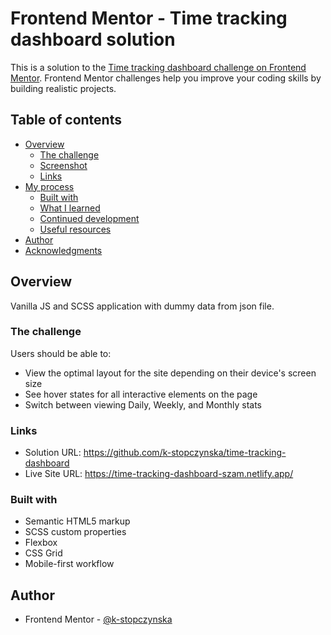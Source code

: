 # Frontend Mentor - Time tracking dashboard solution

This is a solution to the [Time tracking dashboard challenge on Frontend Mentor](https://www.frontendmentor.io/challenges/time-tracking-dashboard-UIQ7167Jw). Frontend Mentor challenges help you improve your coding skills by building realistic projects. 

## Table of contents

- [Overview](#overview)
  - [The challenge](#the-challenge)
  - [Screenshot](#screenshot)
  - [Links](#links)
- [My process](#my-process)
  - [Built with](#built-with)
  - [What I learned](#what-i-learned)
  - [Continued development](#continued-development)
  - [Useful resources](#useful-resources)
- [Author](#author)
- [Acknowledgments](#acknowledgments)

## Overview

Vanilla JS and SCSS application with dummy data from json file.

### The challenge

Users should be able to:

- View the optimal layout for the site depending on their device's screen size
- See hover states for all interactive elements on the page
- Switch between viewing Daily, Weekly, and Monthly stats

### Links

- Solution URL: https://github.com/k-stopczynska/time-tracking-dashboard
- Live Site URL: https://time-tracking-dashboard-szam.netlify.app/

### Built with

- Semantic HTML5 markup
- SCSS custom properties
- Flexbox
- CSS Grid
- Mobile-first workflow

## Author

- Frontend Mentor - [@k-stopczynska](https://www.frontendmentor.io/profile/k-stopczynska)

